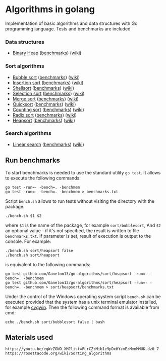 Algorithms in golang
====================

Implementation of basic algorithms and data structures with Go programming language. Tests and benchmarks are included

### Data structures

* [Binary Heap](/structures/binaryheap) ([benchmarks](/structures/binaryheap/benchmarks.txt)) ([wiki](https://en.wikipedia.org/wiki/Binary_heap))

### Sort algorithms

* [Bubble sort](/sort/bubblesort) ([benchmarks](/sort/bubblesort/benchmarks.txt)) ([wiki](https://en.wikipedia.org/wiki/Bubble_sort))
* [Insertion sort](/sort/insertionsort) ([benchmarks](/sort/insertionsort/benchmarks.txt)) ([wiki](https://en.wikipedia.org/wiki/Insertion_sort))
* [Shellsort](/sort/shellsort) ([benchmarks](/sort/shellsort/benchmarks.txt)) ([wiki](https://en.wikipedia.org/wiki/Shellsort))
* [Selection sort](/sort/selectionsort) ([benchmarks](/sort/selectionsort/benchmarks.txt)) ([wiki](https://en.wikipedia.org/wiki/Selection_sort))
* [Merge sort](/sort/mergesort) ([benchmarks](/sort/mergesort/benchmarks.txt)) ([wiki](https://en.wikipedia.org/wiki/Merge_sort))
* [Quicksort](/sort/quicksort) ([benchmarks](/sort/quicksort/benchmarks.txt)) ([wiki](https://en.wikipedia.org/wiki/Quicksort))
* [Counting sort](/sort/countingsort) ([benchmarks](/sort/countingsort/benchmarks.txt)) ([wiki](https://en.wikipedia.org/wiki/Counting_sort))
* [Radix sort](/sort/radixsort) ([benchmarks](/sort/radixsort/benchmarks.txt)) ([wiki](https://en.wikipedia.org/wiki/Radix_sort))
* [Heapsort](/sort/heapsort) ([benchmarks](/sort/heapsort/benchmarks.txt)) ([wiki](https://en.wikipedia.org/wiki/Heapsort))

### Search algorithms

* [Linear search](/search/linearsearch) ([benchmarks](/search/linearsearch/benchmarks.txt)) ([wiki](https://en.wikipedia.org/wiki/Linear_search))

## Run benchmarks

To start benchmarks is needed to use the standard utility `go test`. It allows to execute the following commands:

    go test -run=- -bench=. -benchmem
    go test -run=- -bench=. -benchmem > benchmarks.txt

Script `bench.sh` allows to run tests without visiting the directory with the package:

    ./bench.sh $1 $2

where `$1` is the name of the package, for example `sort/bubblesort`, And `$2` an optional value - if it's not
specified, the result is written to file `benchmarks.txt`. If parameter is set, result of execution is output
to the console. For example:

    ./bench.sh sort/heapsort false
    ./bench.sh sort/heapsort

is equivalent to the following commands:

    go test github.com/Ganelon13/go-algorithms/sort/heapsort -run=- -bench=. -benchmem
    go test github.com/Ganelon13/go-algorithms/sort/heapsort -run=- -bench=. -benchmem > sort/heapsort/benchmarks.txt

Under the control of the Windows operating system script `bench.sh` can be executed provided that the system has a
unix terminal emulator installed, for example [cygwin](https://www.cygwin.com/). Then the following command format is
available from cmd:

    echo ./bench.sh sort/bubblesort false | bash

## Materials used

    https://youtu.be/eqWzZGNO_XM?list=PLrCZzMib1e9pDxHYzmEzMmnMMUK-dz0_7
    https://rosettacode.org/wiki/Sorting_algorithms